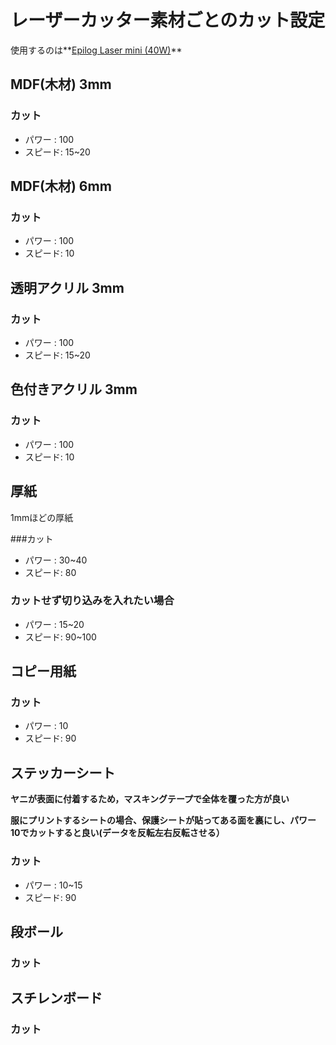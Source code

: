 # レーザーカッター素材ごとのカット設定
使用するのは**[Epilog Laser mini (40W)](https://jp.epiloglaser.com/%E3%83%AC%E3%83%BC%E3%82%B6%E3%83%BC%E3%83%9E%E3%82%B7%E3%83%B3/mini-helix-engraver-cutter/
)**



## MDF(木材) 3mm
### カット
- パワー : 100
- スピード: 15~20

## MDF(木材) 6mm
### カット
- パワー : 100
- スピード: 10

## 透明アクリル 3mm
### カット
- パワー : 100
- スピード: 15~20

## 色付きアクリル 3mm
### カット
- パワー : 100
- スピード: 10

## 厚紙
1mmほどの厚紙

###カット
- パワー : 30~40
- スピード: 80

### カットせず切り込みを入れたい場合
- パワー : 15~20
- スピード: 90~100

## コピー用紙
### カット

- パワー : 10
- スピード: 90


## ステッカーシート
**ヤニが表面に付着するため，マスキングテープで全体を覆った方が良い**  

**服にプリントするシートの場合、保護シートが貼ってある面を裏にし、パワー10でカットすると良い(データを反転左右反転させる）**
### カット

- パワー : 10~15
- スピード: 90


## 段ボール
### カット


## スチレンボード
### カット







